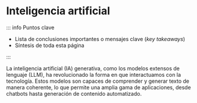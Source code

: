 # Inteligencia artificial

::: info Puntos clave

- Lista de conclusiones importantes o mensajes clave (_key takeaways_)
- Síntesis de toda esta página

:::

La inteligencia artificial (IA) generativa, como los modelos extensos de lenguaje (LLM), ha revolucionado la forma en que interactuamos con la tecnología. Estos modelos son capaces de comprender y generar texto de manera coherente, lo que permite una amplia gama de aplicaciones, desde chatbots hasta generación de contenido automatizado.
